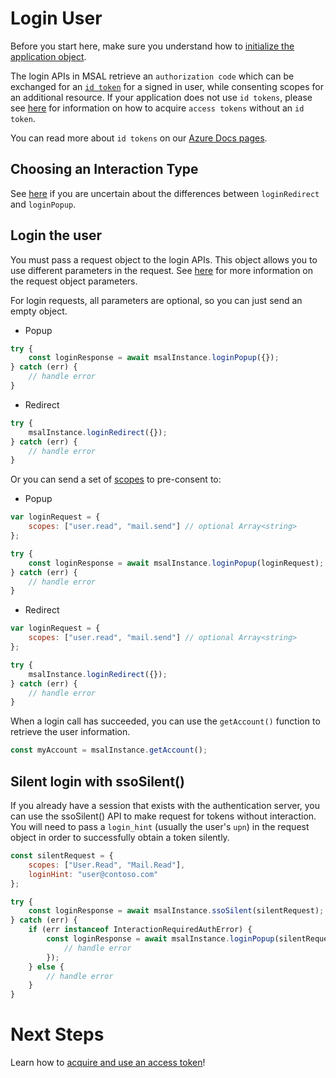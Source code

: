 # Login User

Before you start here, make sure you understand how to [initialize the application object](./initialization.md).

The login APIs in MSAL retrieve an `authorization code` which can be exchanged for an [`id token`](https://docs.microsoft.com/azure/active-directory/develop/id-tokens) for a signed in user, while consenting scopes for an additional resource. If your application does not use `id tokens`, please see [here](./acquire-token.md) for information on how to acquire `access tokens` without an `id token`.

You can read more about `id tokens` on our [Azure Docs pages](https://docs.microsoft.com/azure/active-directory/develop/id-tokens).

## Choosing an Interaction Type

See [here](./initialization.md#choosing-an-interaction-type) if you are uncertain about the differences between `loginRedirect` and `loginPopup`.

## Login the user

You must pass a request object to the login APIs. This object allows you to use different parameters in the request. See [here](./request-response-object.md) for more information on the request object parameters. 

For login requests, all parameters are optional, so you can just send an empty object.

- Popup
```javascript
try {
    const loginResponse = await msalInstance.loginPopup({});
} catch (err) {
    // handle error
}
```

- Redirect
```javascript
try {
    msalInstance.loginRedirect({});
} catch (err) {
    // handle error
}
```

Or you can send a set of [scopes](./request-response-object.md#scopes) to pre-consent to:
- Popup
```javascript
var loginRequest = {
    scopes: ["user.read", "mail.send"] // optional Array<string>
};

try {
    const loginResponse = await msalInstance.loginPopup(loginRequest);
} catch (err) {
    // handle error
}
```

- Redirect
```javascript
var loginRequest = {
    scopes: ["user.read", "mail.send"] // optional Array<string>
};

try {
    msalInstance.loginRedirect({});
} catch (err) {
    // handle error
}
```

When a login call has succeeded, you can use the `getAccount()` function to retrieve the user information.
```javascript
const myAccount = msalInstance.getAccount();
```

## Silent login with ssoSilent()

If you already have a session that exists with the authentication server, you can use the ssoSilent() API to make request for tokens without interaction. You will need to pass a `login_hint` (usually the user's `upn`) in the request object in order to successfully obtain a token silently.

```javascript
const silentRequest = {
    scopes: ["User.Read", "Mail.Read"],
    loginHint: "user@contoso.com"
};

try {
    const loginResponse = await msalInstance.ssoSilent(silentRequest);
} catch (err) {
    if (err instanceof InteractionRequiredAuthError) {
        const loginResponse = await msalInstance.loginPopup(silentRequest).catch(error => {
            // handle error
        });
    } else {
        // handle error
    }
}
```

# Next Steps

Learn how to [acquire and use an access token](./acquire-token.md)!
